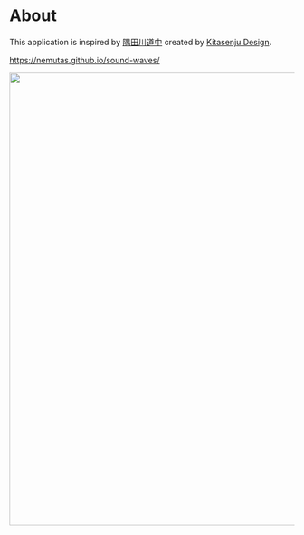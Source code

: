 # About

This application is inspired by [隅田川道中](https://douchu.tokyo/) created by [Kitasenju Design](https://twitter.com/kitasenjudesign).

https://nemutas.github.io/sound-waves/

<img src='https://user-images.githubusercontent.com/46724121/199652993-807944c9-6a66-4157-a961-91a2cc2a94d7.png' alt='' width='800px' />
